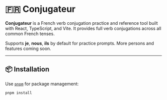 # 🇫🇷 Conjugateur

**Conjugateur** is a French verb conjugation practice and reference tool built with React, TypeScript, and Vite. It provides full verb conjugations across all common French tenses.

Supports **je**, **nous**, **ils** by default for practice prompts. More persons and features coming soon.

---

## 📦 Installation

Use [`pnpm`](https://pnpm.io/) for package management:

```bash
pnpm install
